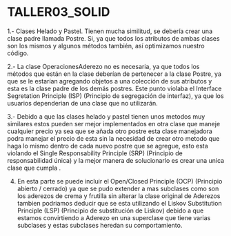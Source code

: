 # TALLER03_SOLID

1.-	Clases Helado y Pastel. Tienen mucha similitud, se debería crear una clase padre llamada Postre.
    Si, ya que todos los atributos de ambas clases son los mismos y algunos métodos también, así optimizamos nuestro código.


2.- La clase OperacionesAderezo no es necesaria, ya que todos los métodos que están en la clase deberían de pertenecer a la clase Postre, ya que se le estarían agregando objetos a una colección de sus atributos y esta es la clase padre de los demás postres. Este punto violaba el Interface Segretation Principle (ISP) (Principio de segregación de interfaz), ya que los usuarios dependerian de una clase que no utilizarán.


3.- Debido a que las clases helado y pastel tienen unos metodos muy similares estos pueden ser mejor implementados en otra clase que maneje cualquier precio ya sea que se añada otro postre esta clase manejadora podra manejar el precio de esta sin la necesidad de crear otro metodo que haga lo mismo dentro de cada nuevo postre que se agregue, esto esta violando el Single Responsability Principle (SRP) (Principio de responsabilidad única) y la mejor manera de solucionarlo es crear una unica clase que cumpla .

4. En esta parte se puede incluir el Open/Closed Principle (OCP) (Principio abierto / cerrado) ya que se pudo extender a mas subclases como son los aderezos de crema y frutilla sin alterar la clase original de Aderezos tambien podriamos deducir que se esta utilizando el Liskov Substitution Principle (LSP) (Principio de substitución de Liskov) debido a que estamos convirtiendo a Aderezo en una superclase que tiene varias subclases y estas subclases heredan su comportamiento.


